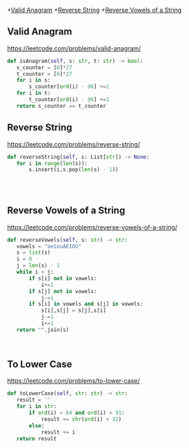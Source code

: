 +[Valid Anagram](#valid-anagram)
+[Reverse String](#reverse-string)
+[Reverse Vowels of a String](#reverse-vowels-of-a-string)
## Valid Anagram
 https://leetcode.com/problems/valid-anagram/
 ```python
def isAnagram(self, s: str, t: str) -> bool:
    s_counter = [0]*27
    t_counter = [0]*27
    for i in s:
        s_counter[ord(i) - 96] +=1
    for i in t:
        t_counter[ord(i) - 96] +=1
    return s_counter == t_counter

```
## Reverse String
 https://leetcode.com/problems/reverse-string/
 ```python
def reverseString(self, s: List[str]) -> None:
    for i in range(len(s)):
        s.insert(i,s.pop(len(s) - 1))
        
        
        
```
## Reverse Vowels of a String
 https://leetcode.com/problems/reverse-vowels-of-a-string/
 ```python
def reverseVowels(self, s: str) -> str:
    vowels = "aeiouAEIOU"
    s = list(s)
    i = 0
    j = len(s) - 1
    while i < j:
        if s[i] not in vowels:
            i+=1
        if s[j] not in vowels:
            j-=1
        if s[i] in vowels and s[j] in vowels:
            s[i],s[j] = s[j],s[i]
            j-=1
            i+=1
    return "".join(s)
        
        
```

## To Lower Case
 https://leetcode.com/problems/to-lower-case/
 ```python
def toLowerCase(self, str: str) -> str:
    result = ''
    for i in str:
        if ord(i) > 64 and ord(i) < 91:
            result += chr(ord(i) + 32)
        else:
            result += i
    return result
```